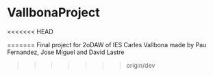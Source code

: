 # VallbonaProject
<<<<<<< HEAD

=======
Final project  for 2oDAW of IES Carles Vallbona  made by Pau Fernandez, Jose Miguel and David Lastre
>>>>>>> origin/dev
